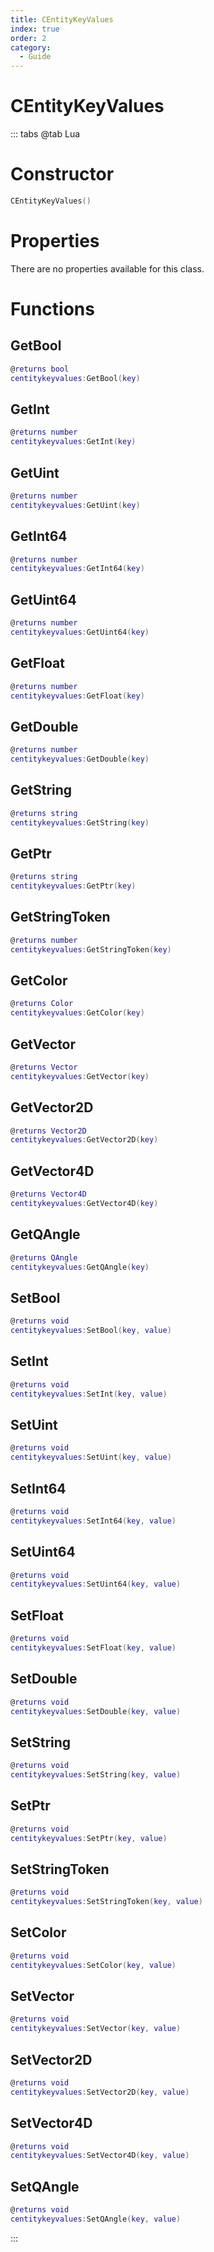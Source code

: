 ```yaml
---
title: CEntityKeyValues
index: true
order: 2
category:
  - Guide
---
```


# CEntityKeyValues

::: tabs
@tab Lua
# Constructor
```lua
CEntityKeyValues()
```
# Properties
There are no properties available for this class.
# Functions
## GetBool
```lua
@returns bool
centitykeyvalues:GetBool(key)
```
## GetInt
```lua
@returns number
centitykeyvalues:GetInt(key)
```
## GetUint
```lua
@returns number
centitykeyvalues:GetUint(key)
```
## GetInt64
```lua
@returns number
centitykeyvalues:GetInt64(key)
```
## GetUint64
```lua
@returns number
centitykeyvalues:GetUint64(key)
```
## GetFloat
```lua
@returns number
centitykeyvalues:GetFloat(key)
```
## GetDouble
```lua
@returns number
centitykeyvalues:GetDouble(key)
```
## GetString
```lua
@returns string
centitykeyvalues:GetString(key)
```
## GetPtr
```lua
@returns string
centitykeyvalues:GetPtr(key)
```
## GetStringToken
```lua
@returns number
centitykeyvalues:GetStringToken(key)
```
## GetColor
```lua
@returns Color
centitykeyvalues:GetColor(key)
```
## GetVector
```lua
@returns Vector
centitykeyvalues:GetVector(key)
```
## GetVector2D
```lua
@returns Vector2D
centitykeyvalues:GetVector2D(key)
```
## GetVector4D
```lua
@returns Vector4D
centitykeyvalues:GetVector4D(key)
```
## GetQAngle
```lua
@returns QAngle
centitykeyvalues:GetQAngle(key)
```
## SetBool
```lua
@returns void
centitykeyvalues:SetBool(key, value)
```
## SetInt
```lua
@returns void
centitykeyvalues:SetInt(key, value)
```
## SetUint
```lua
@returns void
centitykeyvalues:SetUint(key, value)
```
## SetInt64
```lua
@returns void
centitykeyvalues:SetInt64(key, value)
```
## SetUint64
```lua
@returns void
centitykeyvalues:SetUint64(key, value)
```
## SetFloat
```lua
@returns void
centitykeyvalues:SetFloat(key, value)
```
## SetDouble
```lua
@returns void
centitykeyvalues:SetDouble(key, value)
```
## SetString
```lua
@returns void
centitykeyvalues:SetString(key, value)
```
## SetPtr
```lua
@returns void
centitykeyvalues:SetPtr(key, value)
```
## SetStringToken
```lua
@returns void
centitykeyvalues:SetStringToken(key, value)
```
## SetColor
```lua
@returns void
centitykeyvalues:SetColor(key, value)
```
## SetVector
```lua
@returns void
centitykeyvalues:SetVector(key, value)
```
## SetVector2D
```lua
@returns void
centitykeyvalues:SetVector2D(key, value)
```
## SetVector4D
```lua
@returns void
centitykeyvalues:SetVector4D(key, value)
```
## SetQAngle
```lua
@returns void
centitykeyvalues:SetQAngle(key, value)
```

:::